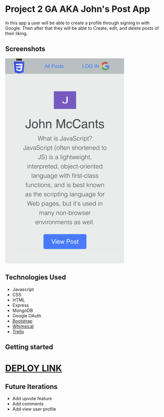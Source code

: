 # Project 2 GA AKA John's Post App

In this app a user will be able to create a profile through signing in with Google. Then after that they will be able to Create, edit, and delete posts of their liking. 

## Screenshots
![Screenshot](JohnsAppScreenshot.png)

## Technologies Used

- Javascript
- CSS
- HTML
- Express
- MongoDB
- Google OAuth
- [Bootstrap](https://getbootstrap.com/)
- [Whimsical](https://whimsical.com/redditstyleproject2-LXnmncjYqE9vLD1cm3fBBV)
- [Trello](https://trello.com/b/UoFJWukE/project-2-ga)

## Getting started

# [DEPLOY LINK](https://project2generalassembly.herokuapp.com/)


## Future Iterations

- Add upvote feature
- Add comments
- Add view user profile



